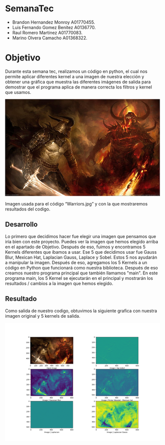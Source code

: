 # SemanaTec

- Brandon Hernandez Monroy A01770455.
- Luis Fernando Gomez Benitez A0136770.
- Raul Romero Martinez A01770083.
- Marino Olvera Camacho A01368322.

# Objetivo

Durante esta semana tec, realizamos un código en python, el cual nos permite aplicar diferentes kernel a una imagen de nuestra elección y obtener una gráfica que muestra las diferentes imágenes de salida para demostrar que el programa aplica de manera correcta los filtros y kernel que usamos.

![alt text](https://github.com/Mahrex308/SemanaTec_toolsvision/blob/main/Warrior.jpeg)

Imagen usada para el código “Warriors.jpg” y con la que mostraremos resultados del codigo.

## Desarrollo

Lo primero que decidimos hacer fue elegir una imagen que pensamos que iría bien con este proyecto. Puedes ver la imagen que hemos elegido arriba en el apartado de Objetivo. Después de eso, fuimos y encontramos 5 Kernels diferentes que íbamos a usar. Ese 5 que decidimos usar fue Gauss Blur, Mexican Hat, Laplacian Gauss, Laplace y Sobel. Estos 5 nos ayudarán a manipular la imagen. Después de eso, agregamos los 5 Kernels a un código en Python que funcionará como nuestra biblioteca. Después de eso creamos nuestro programa principal que también llamamos "main". En este programa main, los 5 Kernel se ejecutarán en el principal y mostrarán los resultados / cambios a la imagen que hemos elegido.

## Resultado

Como salida de nuestro codigo, obtuvimos la siguiente grafica con nuestra imagen original y 5 kernels de salida.

![alt text](https://github.com/Mahrex308/SemanaTec_toolsvision/blob/main/resultado.png)
